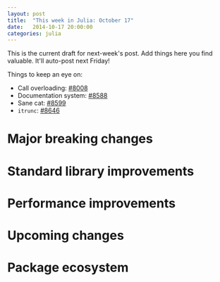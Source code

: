 ```yaml
---
layout: post
title:  "This week in Julia: October 17"
date:   2014-10-17 20:00:00
categories: julia
---
```

This is the current draft for next-week's post.  Add things here you find valuable.  It'll auto-post next Friday!

Things to keep an eye on:
* Call overloading: [#8008](https://github.com/JuliaLang/julia/pull/8008)
* Documentation system: [#8588](https://github.com/JuliaLang/julia/pull/8588)
* Sane cat: [#8599](https://github.com/JuliaLang/julia/pull/8599)
* `itrunc`: [#8646](https://github.com/JuliaLang/julia/issues/8646)

# Major breaking changes

# Standard library improvements

# Performance improvements

# Upcoming changes

# Package ecosystem
